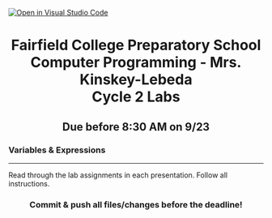 [![Open in Visual Studio Code](https://classroom.github.com/assets/open-in-vscode-2e0aaae1b6195c2367325f4f02e2d04e9abb55f0b24a779b69b11b9e10269abc.svg)](https://classroom.github.com/online_ide?assignment_repo_id=15858959&assignment_repo_type=AssignmentRepo)
<h1 align="center">
    Fairfield College Preparatory School<br>
    Computer Programming - Mrs. Kinskey-Lebeda<br>
    Cycle 2 Labs
</h1>

<h2 align="center">Due before 8:30 AM on 9/23 </h2>

### Variables & Expressions
---
Read through the lab assignments in each presentation. Follow all instructions.

<h3 align="center">Commit & push all files/changes before the deadline!</h3>
